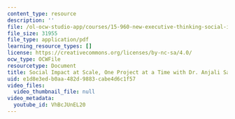 ```yaml
---
content_type: resource
description: ''
file: /ol-ocw-studio-app/courses/15-960-new-executive-thinking-social-impact-technology-projects-fall-2017-spring-2018/VhBcJUnEL20_transcript.pdf
file_size: 31955
file_type: application/pdf
learning_resource_types: []
license: https://creativecommons.org/licenses/by-nc-sa/4.0/
ocw_type: OCWFile
resourcetype: Document
title: Social Impact at Scale, One Project at a Time with Dr. Anjali Sastry transcript
uid: e1d8e3ed-b0aa-482d-9883-cabe4d6c1f57
video_files:
  video_thumbnail_file: null
video_metadata:
  youtube_id: VhBcJUnEL20
---
```

